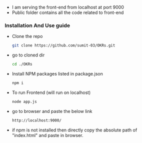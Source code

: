 * I am serving the front-end from localhost at port 9000
* Public folder contains all the code related to front-end

### Installation And Use guide

* Clone the repo
   ```sh
   git clone https://github.com/sumit-03/OKRs.git
   ```
* go to cloned dir
    ```sh
    cd ./OKRs
    ```
* Install NPM packages listed in package.json
   ```sh
   npm i
  ```

* To run Frontend (will run on localhost)
    ```sh
    node app.js
    ```
    
* go to browser and paste the below link
    ```sh
    http://localhost:9000/
    ```
* if npm is not installed then directly copy the absolute path of "index.html" and paste in browser.